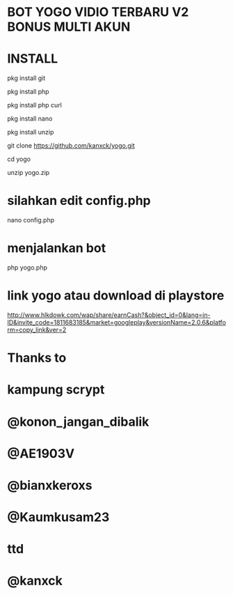 # BOT YOGO VIDIO TERBARU V2 BONUS MULTI AKUN

# INSTALL

pkg install git

pkg install php

pkg install php curl

pkg install nano

pkg install unzip


git clone https://github.com/kanxck/yogo.git

cd yogo

unzip yogo.zip

# silahkan edit config.php

nano config.php

# menjalankan bot

php yogo.php


# link yogo atau download di playstore


http://www.hlkdowk.com/wap/share/earnCash?&object_id=0&lang=in-ID&invite_code=1811683185&market=googleplay&versionName=2.0.6&platform=copy_link&ver=2


# Thanks to

# kampung scrypt

# @konon_jangan_dibalik

# @AE1903V

# @bianxkeroxs

# @Kaumkusam23


# ttd

# @kanxck

